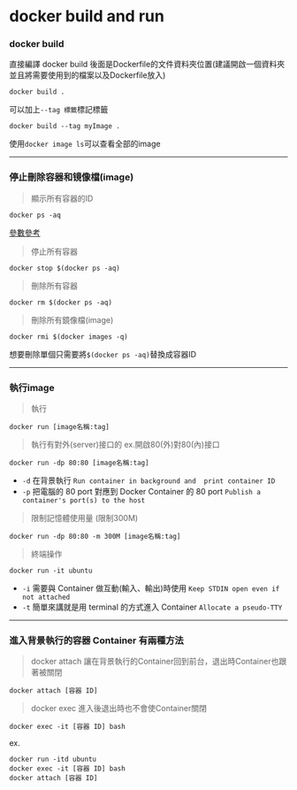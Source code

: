 # docker build and run
### docker build

直接編譯 docker build 後面是Dockerfile的文件資料夾位置(建議開啟一個資料夾並且將需要使用到的檔案以及Dockerfile放入)
``` docker
docker build .
```
可以加上`--tag 標籤`標記標籤
```
docker build --tag myImage .  
```
使用`docker image ls`可以查看全部的image


---
### 停止刪除容器和镜像檔(image)
> 顯示所有容器的ID
``` 
docker ps -aq
```
[參數參考](https://docs.docker.com/engine/reference/commandline/ps/)
> 停止所有容器
```
docker stop $(docker ps -aq)
```
> 刪除所有容器
```
docker rm $(docker ps -aq)
```
> 刪除所有鏡像檔(image)
```
docker rmi $(docker images -q)
```
想要刪除單個只需要將`$(docker ps -aq)`替換成容器ID

---
### 執行image
> 執行
```
docker run [image名稱:tag]
```
> 執行有對外(server)接口的 ex.開啟80(外)對80(內)接口
```
docker run -dp 80:80 [image名稱:tag]
```
- `-d` 在背景執行 `Run container in background and  print container ID`
- `-p` 把電腦的 80 port 對應到 Docker Container 的 80 port `Publish a container's port(s) to the host`
> 限制記憶體使用量 (限制300M)
```
docker run -dp 80:80 -m 300M [image名稱:tag]
```
> 終端操作
```
docker run -it ubuntu
```
- `-i` 需要與 Container 做互動(輸入、輸出)時使用 `Keep STDIN open even if not attached`
- `-t` 簡單來講就是用 terminal 的方式進入 Container `Allocate a pseudo-TTY`

---
### 進入背景執行的容器 Container 有兩種方法
> docker attach 讓在背景執行的Container回到前台，退出時Container也跟著被關閉
```
docker attach [容器 ID]
```
> docker exec 進入後退出時也不會使Container關閉
```
docker exec -it [容器 ID] bash
```
ex.
```
docker run -itd ubuntu
docker exec -it [容器 ID] bash
docker attach [容器 ID]
```
